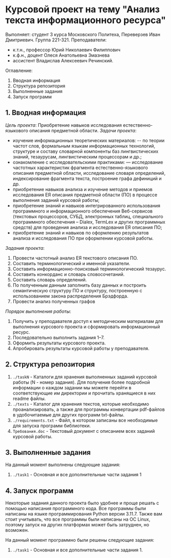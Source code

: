 # Курсовой проект на тему "Анализ текста информационного ресурса"

Выполняет: студент 3 курса Московского Политеха, Переверзев Иван Дмитриевич. Группа 221-321.
Преподаватели:

- к.т.н., профессор Юрий Николаевич Филиппович
- к.ф.н., доцент Олеся Анатольевна Змазнева
- ассистент Владислав Алексеевич Речинский.

Оглавление:

1. Вводная информация
2. Структура репозитория
3. Выполненные задания
4. Запуск программ

## 1. Вводная информация

_Цель проекта_: Приобретение навыков исследования естественно-языкового описания предметной области.
_Задачи проекта_:

- изучение информационных теоретических материалов: -- по теории частот слов, формальным языкам информационных технологий, структуре и составу словарной компоненты баз лингвистических знаний, тезаурусам, лингвистическим процессорам и др.;
- ознакомление с исследовательскими практиками: — исследование частотных характеристик фрагмента естественно-языкового описания предметной области, исследование словаря определений, индексирование фрагмента текста, построение графа дефиниций и др.
- приобретение навыков анализа и изучение методов и приемов исследования ЕЯ описания предметной области (ПО) в процессе выполнения заданий курсовой работы;
- приобретение знаний и навыков интегрированного использования программного и информационного обеспечения Веб-сервисов (текстовых процессоров, СУБД, электронных таблиц, специального программного обеспечения – Dialex, TermLex и других программных средств) для проведения анализа и исследования ЕЯ описания ПО;
- приобретение знаний и навыков по оформлению результатов анализа и исследования ПО при оформлении курсовой работы.

_Задания проекта_:

1. Провести частотный анализ ЕЯ текстового описания ПО.
2. Составить терминологический и именной указатели.
3. Составить информационно-поисковый терминологический тезаурус.
4. Составить конкорданс и словарь словосочетаний.
5. Составить словарь определений.
6. По полученным данным заполнить базу данных и построить семантическую структуру ПО и структуру, построенную с использованием закона распределения Брэдфорда.
7. Провести анализ полученных графов

_Порядок выполнения работы_:

1. Получить у преподавателя доступ к методическим материалам для выполнения курсового проекта и сформировать информационный ресурс.
2. Последовательно выполнить задания 1–7.
3. Оформить результаты курсового проекта.
4. Апробировать результаты курсовой работы у преподавателя.

## 2. Структура репозитория

1. `./taskN` - Каталоги для хранения выполненных заданий курсовой работы (N - номер задания). Для получения более подробной информации о каждом задании мы можете перейти в соответствующие им директории и прочитать хранящиеся в них readme файлы.
2. `./texts` - Каталог для хранения текстов, которые необходимо проанализировать, а также для программы конвертации pdf-файлов в удобочитаемые для других программ txt-файлы.
3. `./requirements.txt` - Файл, в котором записаны все необходимые для запуска программ библиотеки.
4. `Требования.doc` - Текстовый документ с описанием всех заданий курсовой работы.

## 3. Выполненные задания

На данный момент выполнены следующие задания:

1. `./task1` - Основная и все дополнительные части задания 1

## 4. Запуск программ

Некоторые задания данного проекта было удобнее и проще решать с помощью написания программного кода. Все программы были написаны на языке программирования Python версии 3.11.7. Также вам стоит учитывать, что все программы были написаны на ОС Linux, поэтому запуск на других платформах может быть затруднен, но возможен.

На данный момент программно были решены следующие задания:

1. `./task1` - Основная и все дополнительные части задания 1.
